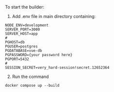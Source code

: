 To start the builder: 
1. Add .env file in main directory containing:
```
NODE_ENV=development
SERVER_PORT=3000
SERVER_HOST=app
#
PGHOST=db
PGUSER=postgres
PGDATABASE=vue-db
PGPASSWORD={your password here}
PGPORT=5432
#
SESSION_SECRET=very_hard-session!secret.12652364
```
2. Run the command
```
docker compose up --build
```
